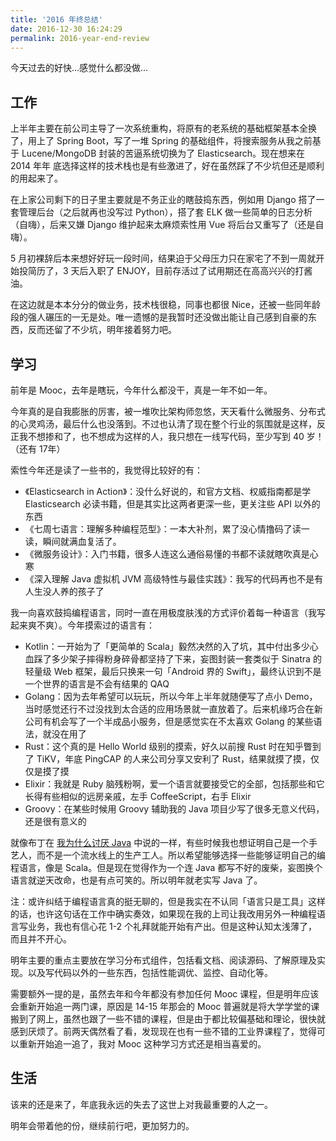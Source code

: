 ```yaml
---
title: '2016 年终总结'
date: 2016-12-30 16:24:29
permalink: 2016-year-end-review
---
```


今天过去的好快…感觉什么都没做…

## 工作

 上半年主要在前公司主导了一次系统重构，将原有的老系统的基础框架基本全换了，用上了 Spring Boot，写了一堆 Spring 的基础组件，将搜索服务从我之前基于 Lucene/MongoDB 封装的苦逼系统切换为了 Elasticsearch。现在想来在 2014 年年 底选择这样的技术栈也是有些激进了，好在虽然踩了不少坑但还是顺利的用起来了。

 在上家公司剩下的日子里主要就是不务正业的瞎鼓捣东西，例如用 Django 搭了一套管理后台（之后就再也没写过 Python），搭了套 ELK 做一些简单的日志分析（自嗨），后来又嫌 Django 维护起来太麻烦索性用 Vue 将后台又重写了（还是自嗨）。

5 月初裸辞后本来想好好玩一段时间，结果迫于父母压力只在家宅了不到一周就开始投简历了，3 天后入职了 ENJOY，目前存活过了试用期还在高高兴兴的打酱油。

 在这边就是本本分分的做业务，技术栈很稳，同事也都很 Nice，还被一些同年龄段的强人碾压的一无是处。唯一遗憾的是我暂时还没做出能让自己感到自豪的东西，反而还留了不少坑，明年接着努力吧。

## 学习

 前年是 Mooc，去年是瞎玩，今年什么都没干，真是一年不如一年。

 今年真的是自我膨胀的厉害，被一堆吹比架构师忽悠，天天看什么微服务、分布式的心灵鸡汤，最后什么也没落到。不过也认清了现在整个行业的氛围就是这样，反正我不想掺和了，也不想成为这样的人，我只想在一线写代码，至少写到 40 岁！（还有 17年）

 索性今年还是读了一些书的，我觉得比较好的有：

- 《Elasticsearch in Action》：没什么好说的，和官方文档、权威指南都是学 Elasticsearch 必读书籍，但是其实比这两者更深一些，更关注些 API 以外的东西
- 《七周七语言：理解多种编程范型》：一本大补剂，累了没心情撸码了读一读，瞬间就满血复活了。
- 《微服务设计》：入门书籍，很多人连这么通俗易懂的书都不读就瞎吹真是心寒
- 《深入理解 Java 虚拟机 JVM 高级特性与最佳实践》：我写的代码再也不是有人生没人养的孩子了

 我一向喜欢鼓捣编程语言，同时一直在用极度肤浅的方式评价着每一种语言（我写起来爽不爽）。今年摸索过的语言有：

- Kotlin：一开始为了「更简单的 Scala」毅然决然的入了坑，其中付出多少心血踩了多少架子摔得粉身碎骨都坚持了下来，妄图封装一套类似于 Sinatra 的轻量级 Web 框架，最后只换来一句「Android 界的 Swift」，最终认识到不是一个世界的语言是不会有结果的 QAQ
- Golang：因为去年希望可以玩玩，所以今年上半年就随便写了点小 Demo，当时感觉还行不过没找到太合适的应用场景就一直放着了。后来机缘巧合在新公司有机会写了一个半成品小服务，但是感觉实在不太喜欢 Golang 的某些语法，就没在用了
- Rust：这个真的是 Hello World 级别的摸索，好久以前搜 Rust 时在知乎瞥到了 TiKV，年底 PingCAP 的人来公司分享又安利了 Rust，结果就摸了摸，仅仅是摸了摸
- Elixir：我就是 Ruby 脑残粉啊，爱一个语言就要接受它的全部，包括那些和它长得有些相似的远房亲戚，左手 CoffeeScript，右手 Elixir
- Groovy：在某些时候用 Groovy 辅助我的 Java 项目少写了很多无意义代码，还是很有意义的

 就像布丁在 [我为什么讨厌 Java](http://yuheng.io/articles/i-hate-java) 中说的一样，有些时候我也想证明自己是一个手艺人，而不是一个流水线上的生产工人。所以希望能够选择一些能够证明自己的编程语言，像是 Scala。但是现在觉得作为一个连 Java 都写不好的废柴，妄图换个语言就逆天改命，也是有点可笑的。所以明年就老实写 Java 了。

 注：或许纠结于编程语言真的挺无聊的，但是我实在不认同「语言只是工具」这样的话，也许这句话在工作中确实奏效，如果现在我的上司让我改用另外一种编程语言写业务，我也有信心花 1-2 个礼拜就能开始有产出。但是这种认知太浅薄了，而且并不开心。

 明年主要的重点主要放在学习分布式组件，包括看文档、阅读源码、了解原理及实现。以及写代码以外的一些东西，包括性能调优、监控、自动化等。

 需要额外一提的是，虽然去年和今年都没有参加任何 Mooc 课程，但是明年应该会重新开始追一两门课，原因是 14-15 年那会的 Mooc 普遍就是将大学学堂的课搬到了网上，虽然也跟了一些不错的课程，但是由于都比较偏基础和理论，很快就感到厌烦了。前两天偶然看了看，发现现在也有一些不错的工业界课程了，觉得可以重新开始追一追了，我对 Mooc 这种学习方式还是相当喜爱的。

## 生活

 该来的还是来了，年底我永远的失去了这世上对我最重要的人之一。

 明年会带着他的份，继续前行吧，更加努力的。


